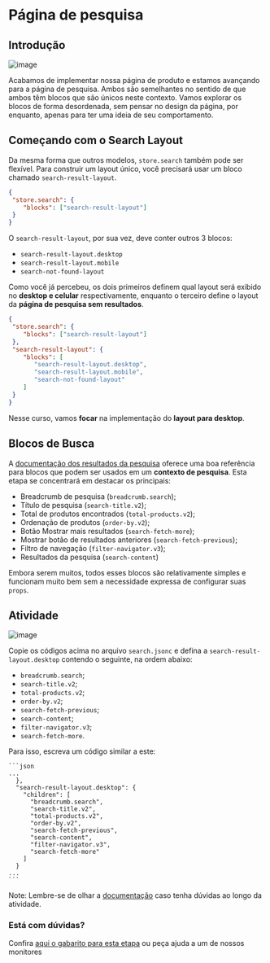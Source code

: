   # Página de pesquisa

## Introdução 

![image](https://user-images.githubusercontent.com/18701182/69843114-d6db6500-1244-11ea-82a7-b10880e2ed55.png)

Acabamos de implementar nossa página de produto e estamos avançando para a página de pesquisa. Ambos são semelhantes no sentido de que ambos têm blocos que são únicos neste contexto. Vamos explorar os blocos de forma desordenada, sem pensar no design da página, por enquanto, apenas para ter uma ideia de seu comportamento.   

## Começando com o  Search Layout  

Da mesma forma que outros modelos, `store.search` também pode ser flexível. Para construir um layout único, você precisará usar um bloco chamado `search-result-layout`.

 ```json
{
  "store.search": {
     "blocks": ["search-result-layout"]
  }
}
```

O `search-result-layout`, por sua vez, deve conter outros 3 blocos:

- `search-result-layout.desktop`
- `search-result-layout.mobile`
- `search-not-found-layout`

Como você já percebeu, os dois primeiros definem qual layout será exibido no **desktop e celular** respectivamente, enquanto o terceiro define o layout da **página de pesquisa sem resultados**.

 ```json
{
  "store.search": {
     "blocks": ["search-result-layout"]
  },
  "search-result-layout": {
     "blocks": [
        "search-result-layout.desktop",
        "search-result-layout.mobile",
        "search-not-found-layout"
     ]
  }
}
```

Nesse curso, vamos **focar** na implementação do **layout para desktop**.  

## Blocos de Busca

A [documentação dos resultados da pesquisa](https://developers.vtex.com/docs/vtex-search-result) oferece uma boa referência para blocos que podem ser usados ​​em um **contexto de pesquisa**. Esta etapa se concentrará em destacar os principais:

- Breadcrumb de pesquisa (`breadcrumb.search`);
- Título de pesquisa (`search-title.v2`);
- Total de produtos encontrados (`total-products.v2`);
- Ordenação de produtos (`order-by.v2`);
- Botão Mostrar mais resultados (`search-fetch-more`);
- Mostrar botão de resultados anteriores (`search-fetch-previous`);
- Filtro de navegação (`filter-navigator.v3`);
- Resultados da pesquisa (`search-content`)

Embora serem muitos, todos esses blocos são relativamente simples e funcionam muito bem sem a necessidade expressa de configurar suas `props`.

## Atividade

![image](https://user-images.githubusercontent.com/18701182/69843046-7f3cf980-1244-11ea-8309-8a26071cd6f0.png)

Copie os códigos acima no arquivo `search.jsonc` e defina a `search-result-layout.desktop` contendo o seguinte, na ordem abaixo:

- `breadcrumb.search`;
- `search-title.v2`;
- `total-products.v2`;
- `order-by.v2`;
- `search-fetch-previous`;
- `search-content`;
- `filter-navigator.v3`;
- `search-fetch-more`.

Para isso, escreva um código similar a este:

    ```json
    ...
      },
      "search-result-layout.desktop": {
        "children": [ 
          "breadcrumb.search",
          "search-title.v2",
          "total-products.v2",
          "order-by.v2",
          "search-fetch-previous",
          "search-content",
          "filter-navigator.v3",
          "search-fetch-more"
        ]
      }
    ...
    ```

Note: Lembre-se de olhar a [documentação](https://developers.vtex.com/docs/vtex-search-result) caso tenha dúvidas ao longo da atividade.


  ### Está com dúvidas?

  Confira [aqui o gabarito para esta etapa](https://vtex-enterprise-group.readme.io/learning/docs/course-basic-blocks-step06search-answersheet) ou peça ajuda a um de nossos monitores